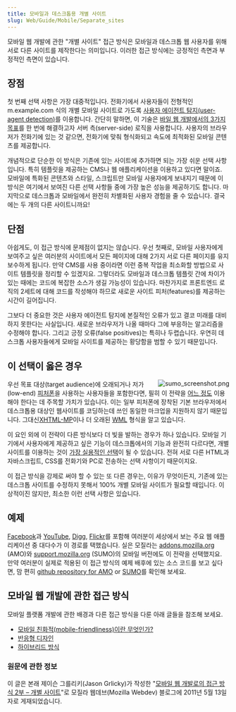 ```yaml
---
title: 모바일과 데스크톱용 개별 사이트
slug: Web/Guide/Mobile/Separate_sites
---
```

모바일 웹 개발에 관한 "개별 사이트" 접근 방식은 모바일과 데스크톱 웹 사용자를 위해 서로 다른 사이트를 제작한다는 의미입니다. 이러한 접근 방식에는 긍정적인 측면과 부정적인 측면이 있습니다.

## 장점

첫 번째 선택 사항은 가장 대중적입니다. 전화기에서 사용자들이 전형적인 m.example.com 식의 개별 모바일 사이트로 가도록 [사용자 에이전트 탐지(user-agent detection)](http://en.wikipedia.org/wiki/User_agent#User_agent_sniffing "User Agent Sniffing")를 이용합니다. 간단히 말하면, 이 기술은 [바일 웹 개발에서의 3가지 목표](http://blog.mozilla.com/webdev/2011/05/04/approaches-to-mobile-web-development-part-1-what-is-mobile-friendliness/ "Approaches to Mobile Web Development Part 1 – What is Mobile Friendliness?")를 한 번에 해결하고자 서버 측(server-side) 로직을 사용합니다. 사용자의 브라우저가 전화기에 있는 것 같으면, 전화기에 맞춰 형식화되고 속도에 최적화된 모바일 콘텐츠를 제공합니다.

개념적으로 단순한 이 방식은 기존에 있는 사이트에 추가하면 되는 가장 쉬운 선택 사항입니다. 특히 템플릿을 제공하는 CMS나 웹 애플리케이션을 이용하고 있다면 말이죠. 모바일에 특화된 콘텐츠와 스타일, 스크립트만 모바일 사용자에게 보내지기 때문에 이 방식은 여기에서 보여진 다른 선택 사항들 중에 가장 높은 성능을 제공하기도 합니다. 마지막으로 데스크톱과 모바일에서 완전히 차별화된 사용자 경험을 줄 수 있습니다. 결국에는 두 개의 다른 사이트니까요!

## 단점

아쉽게도, 이 접근 방식에 문제점이 없지는 않습니다. 우선 첫째로, 모바일 사용자에게 보여주고 싶은 여러분의 사이트에서 모든 페이지에 대해 2가지 서로 다른 페이지를 유지 보수하게 됩니다. 만약 CMS를 사용 중이라면 이런 중복 작업을 최소화할 방법으로 사이트 템플릿을 정리할 수 있겠지요. 그렇더라도 모바일과 데스크톱 템플릿 간에 차이가 있는 때에는 코드에 복잡한 소스가 생길 가능성이 있습니다. 마찬가지로 프론트엔드 로직의 2세트에 대해 코드를 작성해야 하므로 새로운 사이트 피처(features)를 제공하는 시간이 길어집니다.

그보다 더 중요한 것은 사용자 에이전트 탐지에 본질적인 오류가 있고 결코 미래를 대비하지 못한다는 사실입니다. 새로운 브라우저가 나올 때마다 그에 부응하는 알고리즘을 수정해야 합니다. 그리고 긍정 오류(false positives)는 특히나 두렵습니다. 우연히 데스크톱 사용자들에게 모바일 사이트를 제공하는 황당함을 범할 수 있기 때문입니다.

## 이 선택이 옳은 경우

<img alt="sumo_screenshot.png" class="internal rwrap" src="/@api/deki/files/5893/=sumo_screenshot.png" style="float: right;">

우선 목표 대상(target audience)에 오래되거나 저가(low-end) [피처폰](http://www.cnet.com/8301-17918_1-10461614-85.html "Feature Phones Definition")을 사용하는 사용자들을 포함한다면, 필히 이 전략을 [어느 정도](http://www.passani.it/gap/#adaptation "Mobile Adaptation") 이용해야 한다는 데 주목할 가치가 있습니다. 이는 일부 피처폰에 장착된 기본 브라우저에서 데스크톱용 대상인 웹사이트를 코딩하는데 쓰인 동일한 마크업을 지원하지 않기 때문입니다. 그대신[XHTML-MP](http://en.wikipedia.org/wiki/XHTML_Mobile_Profile "XHTML-MP")이나 더 오래된 [WML](http://en.wikipedia.org/wiki/Wireless_Markup_Language) 형식을 알고 있습니다.

이 요인 외에 이 전략이 다른 방식보다 더 빛을 발하는 경우가 하나 있습니다. 모바일 기기에서 사용자에게 제공하고 싶은 기능이 데스크톱에서의 기능과 완전히 다르다면, 개별 사이트를 이용하는 것이 [가장 실용적인 선택](http://tripleodeon.com/2010/10/not-a-mobile-web-merely-a-320px-wide-one)이 될 수 있습니다. 전혀 서로 다른 HTML과 자바스크립트, CSS를 전화기와 PC로 전송하는 선택 사항이기 때문이지요.

이 접근 방식을 강제로 써야 할 수 있는 또 다른 경우는, 이유가 무엇이든지, 기존에 있는 데스크톱 사이트를 수정하지 못해서 100% 개별 모바일 사이트가 필요할 때입니다. 이상적이진 않지만, 최소한 이런 선택 사항은 있습니다.

## 예제

[Facebook](http://m.facebook.com/)과 [YouTube](http://m.youtube.com/), [Digg](http://m.digg.com/ "Mobile Digg"), [Flickr](http://m.flickr.com/ "Mobile Flickr")를 포함해 여러분이 세상에서 보는 주요 웹 애플리케이션 중 대다수가 이 경로를 택했습니다. 실은 모질라는 [addons.mozilla.org](https://addons.mozilla.org/) (AMO)와 [support.mozilla.org](http://support.mozilla.com/) (SUMO)의 모바일 버전에도 이 전략을 선택했지요. 만약 여러분이 실제로 적용된 이 접근 방식의 예제 배후에 있는 소스 코드를 보고 싶다면, 맘 편히 [github repository for AMO](https://github.com/jbalogh/zamboni/) or [SUMO](https://github.com/jsocol/kitsune)를 확인해 보세요.

## 모바일 웹 개발에 관한 접근 방식

모바일 플랫폼 개발에 관한 배경과 다른 접근 방식을 다룬 아래 글들을 참조해 보세요.

- [모바일 친화적(mobile-friendliness)이란 무엇인가?](/en/Web_development/Mobile/Mobile-friendliness)
- [반응형 디자인](/ko/docs/Web_Development/Mobile/Responsive_design)
- [하이브리드 방식](/ko/docs/Web_Development/Mobile/A_hybrid_approach)

### 원문에 관한 정보

이 글은 본래 제이슨 그를리키(Jason Grlicky)가 작성한 "[모바일 웹 개발로의 접근 방식 2부 – 개별 사이트](http://blog.mozilla.com/webdev/2011/05/13/approaches-to-mobile-web-development-part-2-separate-sites/)"로 모질라 웹데브(Mozilla Webdev) 블로그에 2011년 5월 13일자로 게재되었습니다.
